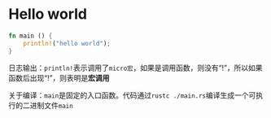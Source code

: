 # Hello world

```rs
fn main () {
    println!("hello world");
}
```

日志输出：`println!`表示调用了`micro宏`，如果是调用函数，则没有“!”，所以如果函数后出现“!”，则表明是**宏调用**

关于编译：`main`是固定的入口函数。代码通过`rustc ./main.rs`编译生成一个可执行的二进制文件`main`

